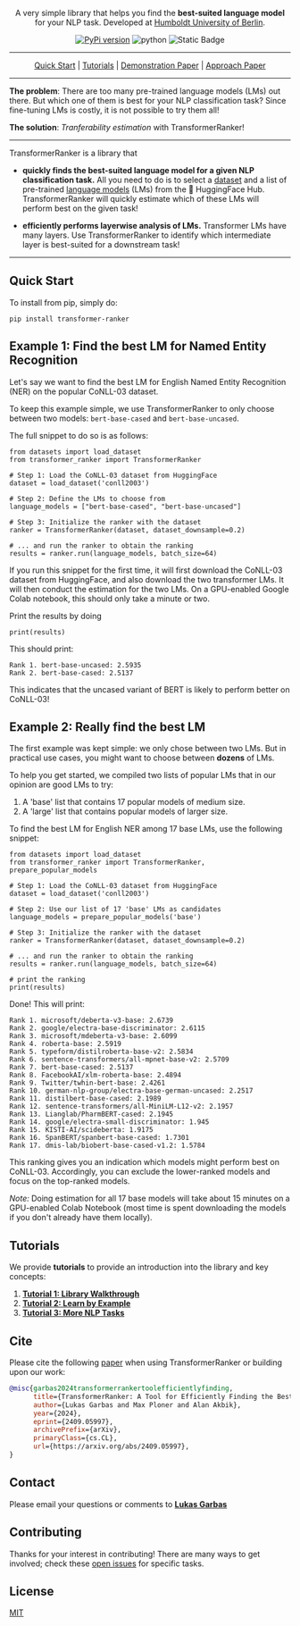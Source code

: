 <p align="center">A very simple library that helps you find the <b>best-suited language model</b> for your NLP task.
Developed at <a href="https://www.informatik.hu-berlin.de/en/forschung-en/gebiete/ml-en/">Humboldt University of Berlin</a>.
</p>
<p align="center">
<a href="https://pypi.org/project/transformer-ranker/"><img alt="PyPi version" src="https://badge.fury.io/py/transformer-ranker.svg"></a>
<img alt="python" src="https://img.shields.io/badge/python-3.8-blue">
<img alt="Static Badge" src="https://img.shields.io/badge/license-MIT-green">
</p>
<div align="center">
<hr>

[Quick Start](#quick-start) | [Tutorials](#tutorials) | [Demonstration Paper](https://arxiv.org/abs/2409.05997) | [Approach Paper](https://aclanthology.org/2024.findings-acl.757/)

</div>


---
**The problem**: There are too many pre-trained language models (LMs) out there.
But which one of them is best for your NLP classification task? 
Since fine-tuning LMs is costly, it is not possible to try them all!  

**The solution**: *Tranferability estimation* with TransformerRanker!

---
TransformerRanker is a library that

* **quickly finds the best-suited language model for a given NLP classification task.** 
  All you need to do is to select a [dataset](https://huggingface.co/datasets) and a list of pre-trained [language models](https://huggingface.co/models) (LMs) from the 🤗 HuggingFace Hub. TransformerRanker will quickly estimate which of these LMs will perform best on the given task!

* **efficiently performs layerwise analysis of LMs.** Transformer LMs have many layers. Use TransformerRanker to identify which intermediate layer
  is best-suited for a downstream task!

<hr> 

## Quick Start

To install from pip, simply do:

```python3
pip install transformer-ranker
```

## Example 1: Find the best LM for Named Entity Recognition 

Let's say we want to find the best LM for English Named Entity Recognition (NER) on the popular CoNLL-03 dataset. 

To keep this example simple, we use TransformerRanker to only choose between two models: `bert-base-cased` and `bert-base-uncased`. 

The full snippet to do so is as follows: 

```python3
from datasets import load_dataset
from transformer_ranker import TransformerRanker

# Step 1: Load the CoNLL-03 dataset from HuggingFace
dataset = load_dataset('conll2003')

# Step 2: Define the LMs to choose from 
language_models = ["bert-base-cased", "bert-base-uncased"]

# Step 3: Initialize the ranker with the dataset 
ranker = TransformerRanker(dataset, dataset_downsample=0.2)

# ... and run the ranker to obtain the ranking
results = ranker.run(language_models, batch_size=64)
```

If you run this snippet for the first time, it will first download the CoNLL-03 dataset from HuggingFace, and also 
download the two transformer LMs. It will then conduct the estimation for the two LMs. On a GPU-enabled Google Colab 
notebook, this should only take a minute or two. 

Print the results by doing

```python3
print(results)
```

This should print: 

```console
Rank 1. bert-base-uncased: 2.5935
Rank 2. bert-base-cased: 2.5137
```

This indicates that the uncased variant of BERT is likely to perform better on CoNLL-03!


## Example 2: Really find the best LM 

The first example was kept simple: we only chose between two LMs. But in practical use cases, you might want to
choose between **dozens** of LMs. 

To help you get started, we compiled two lists of popular LMs that in our opinion are good LMs to try:
1. A 'base' list that contains 17 popular models of medium size.
2. A 'large' list that contains popular models of larger size.
   
To find the best LM for English NER among 17 base LMs, use the following snippet:

```python3
from datasets import load_dataset
from transformer_ranker import TransformerRanker, prepare_popular_models

# Step 1: Load the CoNLL-03 dataset from HuggingFace
dataset = load_dataset('conll2003')

# Step 2: Use our list of 17 'base' LMs as candidates 
language_models = prepare_popular_models('base')

# Step 3: Initialize the ranker with the dataset 
ranker = TransformerRanker(dataset, dataset_downsample=0.2)

# ... and run the ranker to obtain the ranking
results = ranker.run(language_models, batch_size=64)

# print the ranking
print(results)
```

Done! This will print: 

```console
Rank 1. microsoft/deberta-v3-base: 2.6739
Rank 2. google/electra-base-discriminator: 2.6115
Rank 3. microsoft/mdeberta-v3-base: 2.6099
Rank 4. roberta-base: 2.5919
Rank 5. typeform/distilroberta-base-v2: 2.5834
Rank 6. sentence-transformers/all-mpnet-base-v2: 2.5709
Rank 7. bert-base-cased: 2.5137
Rank 8. FacebookAI/xlm-roberta-base: 2.4894
Rank 9. Twitter/twhin-bert-base: 2.4261
Rank 10. german-nlp-group/electra-base-german-uncased: 2.2517
Rank 11. distilbert-base-cased: 2.1989
Rank 12. sentence-transformers/all-MiniLM-L12-v2: 2.1957
Rank 13. Lianglab/PharmBERT-cased: 2.1945
Rank 14. google/electra-small-discriminator: 1.945
Rank 15. KISTI-AI/scideberta: 1.9175
Rank 16. SpanBERT/spanbert-base-cased: 1.7301
Rank 17. dmis-lab/biobert-base-cased-v1.2: 1.5784
```

This ranking gives you an indication which models might perform best on CoNLL-03.
Accordingly, you can exclude the lower-ranked models and focus on the top-ranked models.

*Note:* Doing estimation for all 17 base models will take about 15 minutes on a GPU-enabled Colab Notebook (most time is spent 
downloading the models if you don't already have them locally). 



## Tutorials

We provide **tutorials** to provide an introduction into the library and key concepts:

1. [**Tutorial 1: Library Walkthrough**](examples/01-walkthrough.md)
2. [**Tutorial 2: Learn by Example**](examples/02-examples.md)
3. [**Tutorial 3: More NLP Tasks**](examples/03-advanced.md)

## Cite

Please cite the following [paper](https://arxiv.org/abs/2409.05997) when using TransformerRanker or building upon our work:

```bibtex
@misc{garbas2024transformerrankertoolefficientlyfinding,
      title={TransformerRanker: A Tool for Efficiently Finding the Best-Suited Language Models for Downstream Classification Tasks}, 
      author={Lukas Garbas and Max Ploner and Alan Akbik},
      year={2024},
      eprint={2409.05997},
      archivePrefix={arXiv},
      primaryClass={cs.CL},
      url={https://arxiv.org/abs/2409.05997}, 
}
```

## Contact

Please email your questions or comments to [**Lukas Garbas**](mailto:lukasgarba@gmail.com?subject=[GitHub]%20TransformerRanker)

## Contributing

Thanks for your interest in contributing! There are many ways to get involved;
check these [open issues](https://github.com/flairNLP/fundus/issues) for specific tasks.

## License

[MIT](LICENSE)
